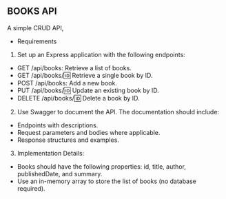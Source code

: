 ## BOOKS API

A simple CRUD API, 
- Requirements
1. Set up an Express application with the following endpoints:
- GET /api/books: Retrieve a list of books.
- GET /api/books/:id: Retrieve a single book by ID.
- POST /api/books: Add a new book.
- PUT /api/books/:id: Update an existing book by ID.
- DELETE /api/books/:id: Delete a book by ID.
2. Use Swagger to document the API. The documentation should include:
- Endpoints with descriptions.
- Request parameters and bodies where applicable.
- Response structures and examples.
3. Implementation Details:
- Books should have the following properties: id, title, author, publishedDate, and summary.
- Use an in-memory array to store the list of books (no database required).
